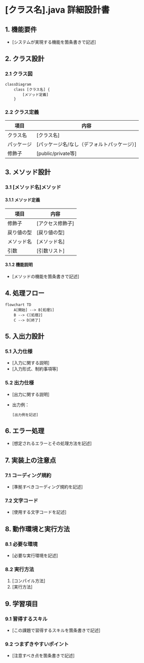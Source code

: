 # [クラス名].java 詳細設計書

## 1. 機能要件

- [システムが実現する機能を箇条書きで記述]

## 2. クラス設計

### 2.1 クラス図

```mermaid
classDiagram
    class [クラス名] {
        [メソッド定義]
    }
```

### 2.2 クラス定義

| 項目 | 内容 |
|------|------|
| クラス名 | [クラス名] |
| パッケージ | [パッケージ名/なし（デフォルトパッケージ）] |
| 修飾子 | [public/private等] |

## 3. メソッド設計

### 3.1 [メソッド名]メソッド

#### 3.1.1 メソッド定義

| 項目 | 内容 |
|------|------|
| 修飾子 | [アクセス修飾子] |
| 戻り値の型 | [戻り値の型] |
| メソッド名 | [メソッド名] |
| 引数 | [引数リスト] |

#### 3.1.2 機能説明

- [メソッドの機能を箇条書きで記述]

## 4. 処理フロー

```mermaid
flowchart TD
    A[開始] --> B[処理1]
    B --> C[処理2]
    C --> D[終了]
```

## 5. 入出力設計

### 5.1 入力仕様

- [入力に関する説明]
- [入力形式、制約事項等]

### 5.2 出力仕様

- [出力に関する説明]
- 出力例：

  ```
  [出力例を記述]
  ```

## 6. エラー処理

- [想定されるエラーとその処理方法を記述]

## 7. 実装上の注意点

### 7.1 コーディング規約

- [準拠すべきコーディング規約を記述]

### 7.2 文字コード

- [使用する文字コードを記述]

## 8. 動作環境と実行方法

### 8.1 必要な環境

- [必要な実行環境を記述]

### 8.2 実行方法

1. [コンパイル方法]
2. [実行方法]

## 9. 学習項目

### 9.1 習得するスキル

- [この課題で習得するスキルを箇条書きで記述]

### 9.2 つまずきやすいポイント

- [注意すべき点を箇条書きで記述]
